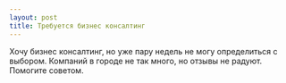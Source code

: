 ```yaml
---
layout: post 
title: Требуется бизнес консалтинг 
--- 
```

Хочу бизнес консалтинг, но уже пару недель не могу определиться с выбором. Компаний в городе не так много, но отзывы не радуют. Помогите советом.